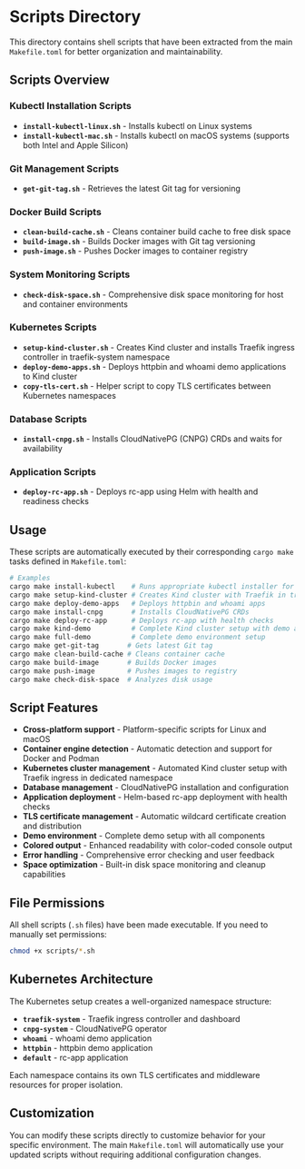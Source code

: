 # Scripts Directory

This directory contains shell scripts that have been extracted from the main `Makefile.toml` for better organization and maintainability.

## Scripts Overview

### Kubectl Installation Scripts
- **`install-kubectl-linux.sh`** - Installs kubectl on Linux systems
- **`install-kubectl-mac.sh`** - Installs kubectl on macOS systems (supports both Intel and Apple Silicon)

### Git Management Scripts
- **`get-git-tag.sh`** - Retrieves the latest Git tag for versioning

### Docker Build Scripts
- **`clean-build-cache.sh`** - Cleans container build cache to free disk space
- **`build-image.sh`** - Builds Docker images with Git tag versioning
- **`push-image.sh`** - Pushes Docker images to container registry

### System Monitoring Scripts
- **`check-disk-space.sh`** - Comprehensive disk space monitoring for host and container environments

### Kubernetes Scripts
- **`setup-kind-cluster.sh`** - Creates Kind cluster and installs Traefik ingress controller in traefik-system namespace
- **`deploy-demo-apps.sh`** - Deploys httpbin and whoami demo applications to Kind cluster
- **`copy-tls-cert.sh`** - Helper script to copy TLS certificates between Kubernetes namespaces

### Database Scripts
- **`install-cnpg.sh`** - Installs CloudNativePG (CNPG) CRDs and waits for availability

### Application Scripts
- **`deploy-rc-app.sh`** - Deploys rc-app using Helm with health and readiness checks

## Usage

These scripts are automatically executed by their corresponding `cargo make` tasks defined in `Makefile.toml`:

```bash
# Examples
cargo make install-kubectl    # Runs appropriate kubectl installer for your OS
cargo make setup-kind-cluster # Creates Kind cluster with Traefik in traefik-system namespace
cargo make deploy-demo-apps   # Deploys httpbin and whoami apps
cargo make install-cnpg       # Installs CloudNativePG CRDs
cargo make deploy-rc-app      # Deploys rc-app with health checks
cargo make kind-demo          # Complete Kind cluster setup with demo apps
cargo make full-demo          # Complete demo environment setup
cargo make get-git-tag       # Gets latest Git tag
cargo make clean-build-cache # Cleans container cache
cargo make build-image       # Builds Docker images
cargo make push-image        # Pushes images to registry
cargo make check-disk-space  # Analyzes disk usage
```

## Script Features

- **Cross-platform support** - Platform-specific scripts for Linux and macOS
- **Container engine detection** - Automatic detection and support for Docker and Podman
- **Kubernetes cluster management** - Automated Kind cluster setup with Traefik ingress in dedicated namespace
- **Database management** - CloudNativePG installation and configuration
- **Application deployment** - Helm-based rc-app deployment with health checks
- **TLS certificate management** - Automatic wildcard certificate creation and distribution
- **Demo environment** - Complete demo setup with all components
- **Colored output** - Enhanced readability with color-coded console output
- **Error handling** - Comprehensive error checking and user feedback
- **Space optimization** - Built-in disk space monitoring and cleanup capabilities

## File Permissions

All shell scripts (`.sh` files) have been made executable. If you need to manually set permissions:

```bash
chmod +x scripts/*.sh
```

## Kubernetes Architecture

The Kubernetes setup creates a well-organized namespace structure:

- **`traefik-system`** - Traefik ingress controller and dashboard
- **`cnpg-system`** - CloudNativePG operator
- **`whoami`** - whoami demo application
- **`httpbin`** - httpbin demo application
- **`default`** - rc-app application

Each namespace contains its own TLS certificates and middleware resources for proper isolation.

## Customization

You can modify these scripts directly to customize behavior for your specific environment. The main `Makefile.toml` will automatically use your updated scripts without requiring additional configuration changes.